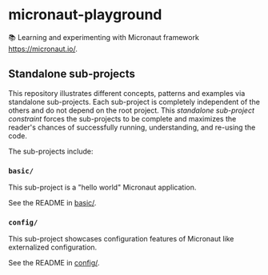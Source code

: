 # micronaut-playground

📚 Learning and experimenting with Micronaut framework <https://micronaut.io/>.

## Standalone sub-projects

This repository illustrates different concepts, patterns and examples via standalone sub-projects. Each sub-project is
completely independent of the others and do not depend on the root project. This _standalone sub-project constraint_
forces the sub-projects to be complete and maximizes the reader's chances of successfully running, understanding, and
re-using the code.

The sub-projects include:

### `basic/`

This sub-project is a "hello world" Micronaut application.

See the README in [basic/](basic/).

### `config/`

This sub-project showcases configuration features of Micronaut like externalized configuration.

See the README in [config/](config/). 
